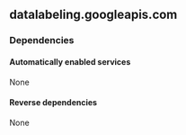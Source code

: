 ## datalabeling.googleapis.com

### Dependencies

#### Automatically enabled services

None

#### Reverse dependencies

None
